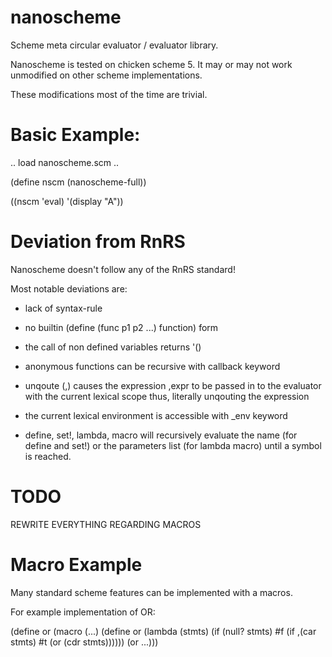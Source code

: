 # nanoscheme

Scheme meta circular evaluator / evaluator library.


Nanoscheme is tested on chicken scheme 5.
It may or may not work unmodified on other scheme implementations.

These modifications most of the time are trivial.

# Basic Example:

.. load nanoscheme.scm ..

(define nscm (nanoscheme-full))

((nscm 'eval) '(display "A"))

# Deviation from RnRS

Nanoscheme doesn't follow any of the RnRS standard!

Most notable deviations are:

- lack of syntax-rule

- no builtin (define (func p1 p2 ...) function) form

- the call of non defined variables returns '()

- anonymous functions can be recursive with callback keyword

- unqoute (,) causes the expression ,expr to be passed in to the evaluator
  with the current lexical scope thus, literally unqouting the expression

- the current lexical environment is accessible with _env keyword

- define, set!, lambda, macro will recursively evaluate the name (for define and set!)
  or the parameters list (for lambda macro) until a symbol is reached.


# TODO

REWRITE EVERYTHING REGARDING MACROS

# Macro Example

Many standard scheme features can be implemented with a macros.

For example implementation of OR:

(define or (macro (...)
	(define or (lambda (stmts)
		(if (null? stmts)
			#f
			(if ,(car stmts)
				#t
				(or (cdr stmts))))))
	(or ...)))

